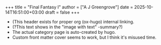 +++
title = "Final Fantasy I"
author = ["A J Greengrove"]
date = 2025-10-14T16:51:00+03:00
draft = false
+++

-   (This header exists for proper org (ox-hugo) internal linking.
-   (?This text shows in the "image with text" -summary?)
-   The actual category page is auto-created by hugo.
-   Custom front matter cover seems to work, but I think it's misused time.
